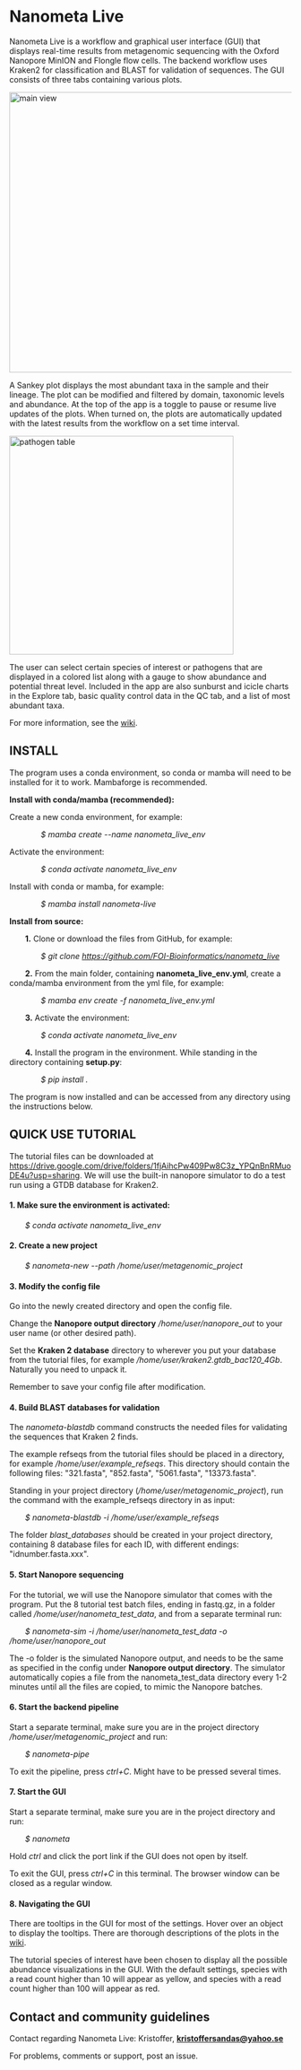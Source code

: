 # Nanometa Live
Nanometa Live is a workflow and graphical user interface (GUI) that displays real-time results from metagenomic sequencing with the Oxford Nanopore MinION and Flongle flow cells. The backend workflow uses Kraken2 for classification and BLAST for validation of sequences. The GUI consists of three tabs containing various plots.

<img src="https://github.com/FOI-Bioinformatics/nanometa_live/blob/main/main%20pic2.png" alt="main view" width="900" height="500">

A Sankey plot displays the most abundant taxa in the sample and their lineage. The plot can be modified and filtered by domain, taxonomic levels and abundance. At the top of the app is a toggle to pause or resume live updates of the plots. When turned on, the plots are automatically updated with the latest results from the workflow on a set time interval.

<img src="https://github.com/FOI-Bioinformatics/nanometa_live/blob/main/pathogen%20pic.png" alt="pathogen table" width="400" height="390">

The user can select certain species of interest or pathogens that are displayed in a colored list along with a gauge to show abundance and potential threat level.
Included in the app are also sunburst and icicle charts in the Explore tab, basic quality control data in the QC tab, and a list of most abundant taxa.

For more information, see the [wiki](https://github.com/FOI-Bioinformatics/nanometa_live/wiki).

## INSTALL
The program uses a conda environment, so conda or mamba will need to be installed for it to work. Mambaforge is recommended.

**Install with conda/mamba (recommended):**

Create a new conda environment, for example:

&emsp;&emsp;&emsp;&emsp;*$ mamba create --name nanometa_live_env*

Activate the environment:

&emsp;&emsp;&emsp;&emsp;*$ conda activate nanometa_live_env*

Install with conda or mamba, for example:

&emsp;&emsp;&emsp;&emsp;*$ mamba install nanometa-live*

**Install from source:**

&emsp;&emsp;**1.** Clone or download the files from GitHub, for example:

&emsp;&emsp;&emsp;&emsp;*$ git clone https://github.com/FOI-Bioinformatics/nanometa_live*

&emsp;&emsp;**2.** From the main folder, containing **nanometa_live_env.yml**, create a conda/mamba environment from the yml file, for example:

&emsp;&emsp;&emsp;&emsp;*$ mamba env create -f nanometa_live_env.yml*

&emsp;&emsp;**3.** Activate the environment:

&emsp;&emsp;&emsp;&emsp;*$ conda activate nanometa_live_env*

&emsp;&emsp;**4.** Install the program in the environment. While standing in the directory containing **setup.py**:

&emsp;&emsp;&emsp;&emsp;*$ pip install .*

The program is now installed and can be accessed from any directory using the instructions below.

## QUICK USE TUTORIAL
The tutorial files can be downloaded at https://drive.google.com/drive/folders/1fjAihcPw409Pw8C3z_YPQnBnRMuoDE4u?usp=sharing. We will use the built-in nanopore simulator to do a test run using a GTDB database for Kraken2.

#### 1. Make sure the environment is activated:
&emsp;&emsp;*$ conda activate nanometa_live_env*

#### 2. Create a new project
&emsp;&emsp;*$ nanometa-new --path /home/user/metagenomic_project*

#### 3. Modify the config file
Go into the newly created directory and open the config file.  

Change the **Nanopore output directory** */home/user/nanopore_out* to your user name (or other desired path).

Set the **Kraken 2 database** directory to wherever you put your database from the tutorial files, for example */home/user/kraken2.gtdb_bac120_4Gb*. Naturally you need to unpack it. 

Remember to save your config file after modification.

#### 4. Build BLAST databases for validation
The *nanometa-blastdb* command constructs the needed files for validating the sequences that Kraken 2 finds.

The example refseqs from the tutorial files should be placed in a directory, for example */home/user/example_refseqs*. This directory should contain the following files: "321.fasta", "852.fasta", "5061.fasta", "13373.fasta".

Standing in your project directory (*/home/user/metagenomic_project*), run the command with the example_refseqs directory in as input:

&emsp;&emsp;*$ nanometa-blastdb -i /home/user/example_refseqs*

The folder *blast_databases* should be created in your project directory, containing 8 database files for each ID, with different endings: "idnumber.fasta.xxx".

#### 5. Start Nanopore sequencing
For the tutorial, we will use the Nanopore simulator that comes with the program. Put the 8 tutorial test batch files, ending in fastq.gz, in a folder called */home/user/nanometa_test_data*, and from a separate terminal run:

&emsp;&emsp;*$ nanometa-sim -i /home/user/nanometa_test_data -o /home/user/nanopore_out*

The -o folder is the simulated Nanopore output, and needs to be the same as specified in the config under **Nanopore output directory**. The simulator automatically copies a file from the nanometa_test_data directory every 1-2 minutes until all the files are copied, to mimic the Nanopore batches. 

#### 6. Start the backend pipeline
Start a separate terminal, make sure you are in the project directory */home/user/metagenomic_project* and run:

&emsp;&emsp;*$ nanometa-pipe*

To exit the pipeline, press *ctrl+C*. Might have to be pressed several times.

#### 7. Start the GUI
Start a separate terminal, make sure you are in the project directory and run:

&emsp;&emsp;*$ nanometa*

Hold *ctrl* and click the port link if the GUI does not open by itself.

To exit the GUI, press *ctrl+C* in this terminal. The browser window can be closed as a regular window.

#### 8. Navigating the GUI

There are tooltips in the GUI for most of the settings. Hover over an object to display the tooltips. There are thorough descriptions of the plots in the [wiki](https://github.com/FOI-Bioinformatics/nanometa_live/wiki). 

The tutorial species of interest have been chosen to display all the possible abundance visualizations in the GUI. With the default settings, species with a read count higher than 10 will appear as yellow, and species with a read count higher than 100 will appear as red.

## Contact and community guidelines
Contact regarding Nanometa Live: Kristoffer, **kristoffersandas@yahoo.se**

For problems, comments or support, post an issue. 
